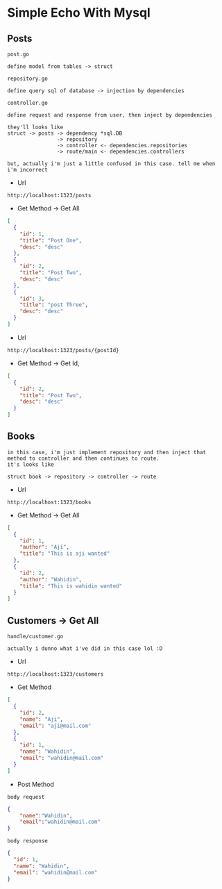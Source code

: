 # Simple Echo With Mysql

## Posts
`post.go`
```text
define model from tables -> struct
```
`repository.go`
```text
define query sql of database -> injection by dependencies
```
`controller.go`
```text
define request and response from user, then inject by dependencies
```
```text
they'll looks like 
struct -> posts -> dependency *sql.DB 
                -> repository
                -> controller <- dependencies.repositories
                -> route/main <- dependencies.controllers

but, actually i'm just a little confused in this case. tell me when i'm incorrect
```

* Url
```http request
http://localhost:1323/posts
```
* Get Method -> Get All
```json
[
  {
    "id": 1,
    "title": "Post One",
    "desc": "desc"
  },
  {
    "id": 2,
    "title": "Post Two",
    "desc": "desc"
  },
  {
    "id": 3,
    "title": "post Three",
    "desc": "desc"
  }
]
```
* Url
```http request
http://localhost:1323/posts/{postId}
```
* Get Method -> Get Id,
```json
[
  {
    "id": 2,
    "title": "Post Two",
    "desc": "desc"
  }
]
```

## Books
```text
in this case, i'm just implement repository and then inject that
method to controller and then continues to route.
it's looks like

struct book -> repository -> controller -> route
```
* Url
```http request
http://localhost:1323/books
```
* Get Method -> Get All
```json
[
  {
    "id": 1,
    "author": "Aji",
    "title": "This is aji wanted"
  },
  {
    "id": 2,
    "author": "Wahidin",
    "title": "This is wahidin wanted"
  }
]
```

## Customers -> Get All
`handle/customer.go`
```text
actually i dunno what i've did in this case lol :D
```
* Url
```http request
http://localhost:1323/customers
```
* Get Method
```json
[
  {
    "id": 2,
    "name": "Aji",
    "email": "aji@mail.com"
  },
  {
    "id": 1,
    "name": "Wahidin",
    "email": "wahidin@mail.com"
  }
]
```
* Post Method 

`body request`
```json
{
    "name":"Wahidin",
    "email":"wahidin@mail.com"
}
```

`body response`
```json
{
  "id": 1,
  "name": "Wahidin",
  "email": "wahidin@mail.com"
}
```